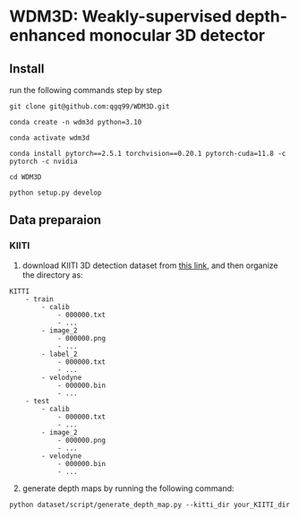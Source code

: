 # WDM3D: Weakly-supervised depth-enhanced monocular 3D detector

## Install

run the following commands step by step

```shell
git clone git@github.com:qgq99/WDM3D.git

conda create -n wdm3d python=3.10

conda activate wdm3d

conda install pytorch==2.5.1 torchvision==0.20.1 pytorch-cuda=11.8 -c pytorch -c nvidia

cd WDM3D

python setup.py develop
```

## Data preparaion
### KIITI
1. download KIITI 3D detection dataset from [this link](https://www.cvlibs.net/datasets/kitti/eval_object.php?obj_benchmark=3d), and then organize the directory as:
```
KITTI
    - train
        - calib
            - 000000.txt
            - ...
        - image_2
            - 000000.png
            - ...
        - label_2
            - 000000.txt
            - ...
        - velodyne
            - 000000.bin
            - ...
    - test
        - calib
            - 000000.txt
            - ...
        - image_2
            - 000000.png
            - ...
        - velodyne
            - 000000.bin
            - ...
```
2. generate depth maps by running the following command:
```
python dataset/script/generate_depth_map.py --kitti_dir your_KIITI_dir
```